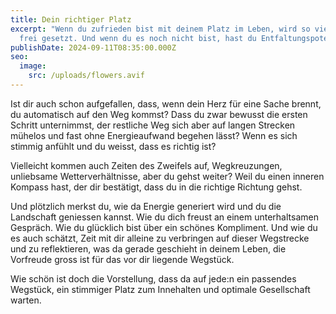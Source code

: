 ```yaml
---
title: Dein richtiger Platz
excerpt: "Wenn du zufrieden bist mit deinem Platz im Leben, wird so viel Kraft
  frei gesetzt. Und wenn du es noch nicht bist, hast du Entfaltungspotential. "
publishDate: 2024-09-11T08:35:00.000Z
seo:
  image:
    src: /uploads/flowers.avif
---
```

Ist dir auch schon aufgefallen, dass, wenn dein Herz für eine Sache brennt, du automatisch auf den Weg kommst? Dass du zwar bewusst die ersten Schritt unternimmst, der restliche Weg sich aber auf langen Strecken mühelos und fast ohne Energieaufwand begehen lässt? Wenn es sich stimmig anfühlt und du weisst, dass es richtig ist? 

Vielleicht kommen auch Zeiten des Zweifels auf, Wegkreuzungen, unliebsame Wetterverhältnisse, aber du gehst weiter? Weil du einen inneren Kompass hast, der dir bestätigt, dass du in die richtige Richtung gehst.

Und plötzlich merkst du, wie da Energie generiert wird und du die Landschaft geniessen kannst. Wie du dich freust an einem unterhaltsamen Gespräch. Wie du glücklich bist über ein schönes Kompliment. Und wie du es auch schätzt, Zeit mit dir alleine zu verbringen auf dieser Wegstrecke und zu reflektieren, was da gerade geschieht in deinem Leben, die Vorfreude gross ist für das vor dir liegende Wegstück.

Wie schön ist doch die Vorstellung, dass da auf jede:n ein passendes Wegstück, ein stimmiger Platz zum Innehalten und optimale Gesellschaft warten.
